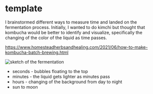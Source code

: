# template

I brainstormed different ways to measure time and landed on the fermentation process. Initially, I wanted to do kimchi but thought that kombucha would be better to identify and visualize, specifically the changing of the color of the liquid as time passes.

https://www.homesteadherbsandhealing.com/2021/06/how-to-make-kombucha-batch-brewing.html

![sketch of the fermentation](./timesketch.jpg)

- seconds - bubbles floating to the top
- minutes - the liquid gets lighter as minutes pass 
- hours - changing of the background from day to night
- sun to moon
